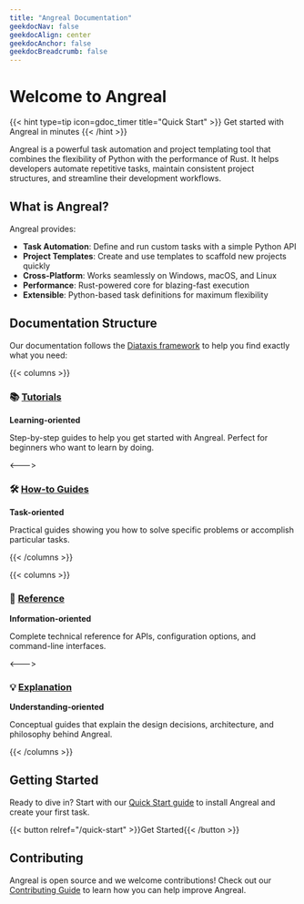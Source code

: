 ```yaml
---
title: "Angreal Documentation"
geekdocNav: false
geekdocAlign: center
geekdocAnchor: false
geekdocBreadcrumb: false
---
```


# Welcome to Angreal

{{< hint type=tip icon=gdoc_timer title="Quick Start" >}}
Get started with Angreal in minutes
{{< /hint >}}

Angreal is a powerful task automation and project templating tool that combines the flexibility of Python with the performance of Rust. It helps developers automate repetitive tasks, maintain consistent project structures, and streamline their development workflows.

## What is Angreal?

Angreal provides:

- **Task Automation**: Define and run custom tasks with a simple Python API
- **Project Templates**: Create and use templates to scaffold new projects quickly
- **Cross-Platform**: Works seamlessly on Windows, macOS, and Linux
- **Performance**: Rust-powered core for blazing-fast execution
- **Extensible**: Python-based task definitions for maximum flexibility

## Documentation Structure

Our documentation follows the [Diataxis framework](https://diataxis.fr/) to help you find exactly what you need:

{{< columns >}}

### 📚 [Tutorials](/angreal/tutorials)
**Learning-oriented**

Step-by-step guides to help you get started with Angreal. Perfect for beginners who want to learn by doing.

<--->

### 🛠️ [How-to Guides](/angreal/how-to-guides)
**Task-oriented**

Practical guides showing you how to solve specific problems or accomplish particular tasks.

{{< /columns >}}

{{< columns >}}

### 📖 [Reference](/angreal/reference)
**Information-oriented**

Complete technical reference for APIs, configuration options, and command-line interfaces.

<--->

### 💡 [Explanation](/angreal/explanation)
**Understanding-oriented**

Conceptual guides that explain the design decisions, architecture, and philosophy behind Angreal.

{{< /columns >}}

## Getting Started

Ready to dive in? Start with our [Quick Start guide](/angreal/quick-start) to install Angreal and create your first task.

{{< button relref="/quick-start" >}}Get Started{{< /button >}}

## Contributing

Angreal is open source and we welcome contributions! Check out our [Contributing Guide](/angreal/contributing) to learn how you can help improve Angreal.
